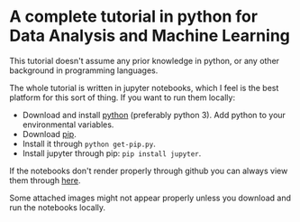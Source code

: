 # A complete tutorial in python for Data Analysis and Machine Learning

This tutorial doesn't assume any prior knowledge in python, or any other background in programming languages. 

The whole tutorial is written in jupyter notebooks, which I feel is the best platform for this sort of thing. If you want to run them locally:

- Download and install [python](https://www.python.org/downloads/) (preferably python 3). Add python to your environmental variables.
- Download [pip](https://bootstrap.pypa.io/get-pip.py).
- Install it through `python get-pip.py`.
- Install jupyter through pip: `pip install jupyter`.

If the notebooks don't render properly through github you can always view them through [here](http://nbviewer.jupyter.org/github/thanostagaris/python_ml_tutorial/tree/master/).

Some attached images might not appear properly unless you download and run the notebooks locally.
